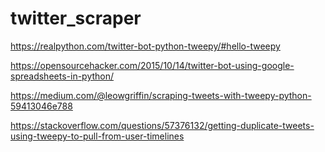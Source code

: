 # twitter_scraper


https://realpython.com/twitter-bot-python-tweepy/#hello-tweepy

https://opensourcehacker.com/2015/10/14/twitter-bot-using-google-spreadsheets-in-python/

https://medium.com/@leowgriffin/scraping-tweets-with-tweepy-python-59413046e788

https://stackoverflow.com/questions/57376132/getting-duplicate-tweets-using-tweepy-to-pull-from-user-timelines

